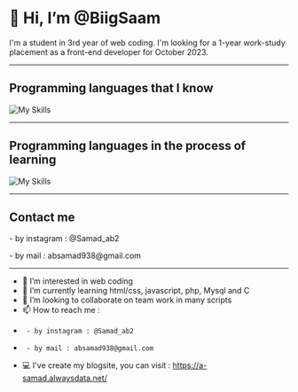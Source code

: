 <h1>👋 Hi, I’m @BiigSaam</h1>
<p>I'm a student in 3rd year of web coding. I'm looking for a 1-year work-study placement as a front-end developer for October 2023.</p>

<hr></hr>

## Programming languages that I know
![My Skills](https://skillicons.dev/icons?i=html,css,js,php,mysql,py,react,sass)
<hr></hr>

## Programming languages in the process of learning
![My Skills](https://skillicons.dev/icons?i=kotlin,vue)
<hr></hr>

<h2>Contact me</h2>
      <p>- by instagram : @Samad_ab2</p>
      <p>- by mail : absamad938@gmail.com</p>
<hr></hr>

- 👀 I’m interested in web coding
- 🌱 I’m currently learning html/css, javascript, php, Mysql and C
- 💞️ I’m looking to collaborate on team work in many scripts
- 📫 How to reach me :
-      - by instagram : @Samad_ab2
-      - by mail : absamad938@gmail.com
-  💻 I've create my blogsite, you can visit : https://a-samad.alwaysdata.net/ 

<!---
BiigSaam/BiigSaam is a ✨ special ✨ repository because its `README.md` (this file) appears on your GitHub profile.
You can click the Preview link to take a look at your changes.
--->
